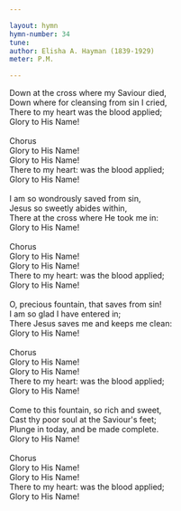 ```yaml
---

layout: hymn
hymn-number: 34
tune: 
author: Elisha A. Hayman (1839-1929)
meter: P.M.

---
```

Down at the cross where my Saviour died,<br>Down where for cleansing from sin I cried,<br>There to my heart was the blood applied;<br>Glory to His Name!<br><br>Chorus<br>Glory to His Name!<br>Glory to His Name!<br>There to my heart: was the blood applied;<br>Glory to His Name!<br><br>I am so wondrously saved from sin,<br>Jesus so sweetly abides within,<br>There at the cross where He took me in:<br>Glory to His Name!<br><br>Chorus<br>Glory to His Name!<br>Glory to His Name!<br>There to my heart: was the blood applied;<br>Glory to His Name!<br><br>O, precious fountain, that saves from sin!<br>I am so glad I have entered in;<br>There Jesus saves me and keeps me clean:<br>Glory to His Name!<br><br>Chorus<br>Glory to His Name!<br>Glory to His Name!<br>There to my heart: was the blood applied;<br>Glory to His Name!<br><br>Come to this fountain, so rich and sweet,<br>Cast thy poor soul at the Saviour's feet;<br>Plunge in today, and be made complete.<br>Glory to His Name!<br><br>Chorus<br>Glory to His Name!<br>Glory to His Name!<br>There to my heart: was the blood applied;<br>Glory to His Name!<br><br><br>
